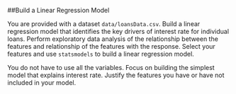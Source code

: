 ##Build a Linear Regression Model

You are provided with a dataset `data/loansData.csv`. Build a linear regression
model that identifies the key drivers of interest rate for individual loans.
Perform exploratory data analysis of the relationship between the features and
relationship of the features with the response. Select your features and
use `statsmodels` to build a linear regression model.

You do not have to use all the variables. Focus on building the simplest model
that explains interest rate. Justify the features you have or have not included
in your model.
